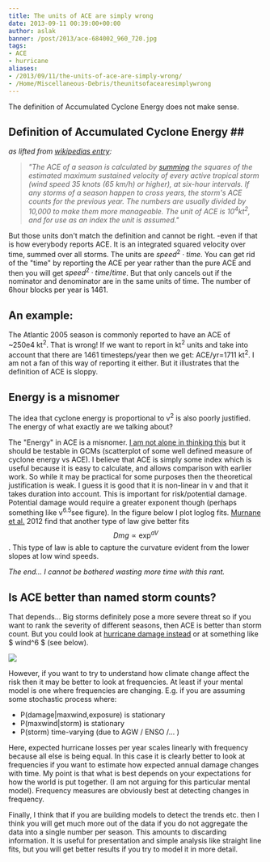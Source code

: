 ```yaml
---
title: The units of ACE are simply wrong
date: 2013-09-11 00:39:00+00:00
author: aslak
banner: /post/2013/ace-684002_960_720.jpg
tags:
- ACE
- hurricane
aliases:
- /2013/09/11/the-units-of-ace-are-simply-wrong/
- /Home/Miscellaneous-Debris/theunitsofacearesimplywrong
---
```


The definition of Accumulated Cyclone Energy does not make sense.
<!--more-->

## Definition of Accumulated Cyclone Energy ##
_as lifted from [wikipedias entry](http://en.wikipedia.org/wiki/Accumulated_cyclone_energy):_

> _"The ACE of a season is calculated by [summing](http://en.wikipedia.org/wiki/Summation) the squares of the estimated maximum sustained velocity of every active tropical storm (wind speed 35 knots (65 km/h) or higher), at six-hour intervals. If any storms of a season happen to cross years, the storm's ACE counts for the previous year. The numbers are usually divided by 10,000 to make them more manageable. The unit of ACE is 10<sup>4</sup>kt<sup>2</sup>, and for use as an index the unit is assumed."_

But those units don't match the definition and cannot be right. -even if that is how everybody reports ACE. It is an integrated squared velocity over time, summed over all storms. The units are $speed^2 \cdot time$. You can get rid of the "time" by reporting the ACE per year rather than the pure ACE and then you will get  $speed^2 \cdot time / time$. But that only cancels out if the nominator and denominator are in the same units of time. The number of 6hour blocks per year is 1461.

## An example:
The Atlantic 2005 season is commonly reported to have an ACE of ~250e4 kt<sup>2</sup>. That is wrong! If we want to report in kt<sup>2</sup> units and take into account that there are 1461 timesteps/year then we get: ACE/yr=1711 kt<sup>2</sup>. I am not a fan of this way of reporting it either. But it illustrates that the definition of ACE is sloppy.

## Energy is a misnomer

The idea that cyclone energy is proportional to v<sup>2</sup> is also poorly justified. The energy of what exactly are we talking about?

The "Energy" in ACE is a misnomer. [I am not alone in thinking this](https://twitter.com/AGrinsted/status/373050182180417536) but it should be testable in GCMs (scatterplot of some well defined measure of cyclone energy vs ACE). I believe that ACE is simply some index which is useful because it is easy to calculate, and allows comparison with earlier work. So while it may be practical for some purposes then the theoretical justification is weak. I guess it is good that it is non-linear in v and that it takes duration into account. This is important for risk/potential damage. Potential damage would require a greater exponent though (perhaps something like v<sup>6.5</sup>see figure). In the figure below I plot loglog fits. [Murnane et al.](http://myweb.fsu.edu/jelsner/PDF/Research/MurnaneElsner2012.pdf) 2012 find that another type of law give better fits $$ Dmg \propto \exp^{aV} $$. This type of law is able to capture the curvature evident from the lower slopes at low wind speeds.

_The end... I cannot be bothered wasting more time with this rant._

## Is ACE better than named storm counts?

That depends... Big storms definitely pose a more severe threat so if you want to rank the severity of different seasons, then ACE is better than storm count. But you could look at [hurricane damage instead](/Home/Miscellaneous-Debris/trendsinextremehurricanedamage) or at something like $ wind^6 $ (see below).

![](/post/2013/winddamage.png)

However, if you want to try to understand how climate change affect the risk then it may be better to look at frequencies. At least if your mental model is one where frequencies are changing. E.g. if you are assuming some stochastic process where:

  * P(damage|maxwind,exposure) is stationary
  * P(maxwind|storm) is stationary
  * P(storm) time-varying (due to AGW / ENSO /... )

Here, expected hurricane losses per year scales linearly with frequency because all else is being equal. In this case it is clearly better to look at frequencies if you want to estimate how expected annual damage changes with time. My point is that what is best depends on your expectations for how the world is put together. (I am not arguing for this particular mental model). Frequency measures are obviously best at detecting changes in frequency.

Finally, I think that if you are building models to detect the trends etc. then I think you will get much more out of the data if you do not aggregate the data into a single number per season. This amounts to discarding information. It is useful for presentation and simple analysis like straight line fits, but you will get better results if you try to model it in more detail.